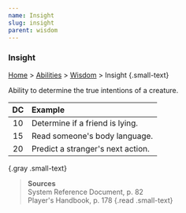 ```yaml
---
name: Insight
slug: insight
parent: wisdom
---
```

### Insight
[Home](dm-operations-center) > [Abilities](abilities-menu) > [Wisdom](wisdom) > Insight {.small-text}

Ability to determine the true intentions of a creature.

| DC | Example                         |
| :--: | :-------------------------------- |
|  10  | Determine if a friend is lying.   |
|  15  | Read someone's body language.     |
|  20  | Predict a stranger's next action. |
{.gray .small-text}

> **Sources** <br/>
> System Reference Document, p. 82<br/>
> Player's Handbook, p. 178
{.read .small-text}
